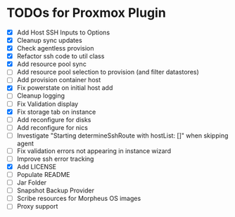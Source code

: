# TODOs for Proxmox Plugin

- [X] Add Host SSH Inputs to Options
- [X] Cleanup sync updates
- [X] Check agentless provision
- [X] Refactor ssh code to util class
- [X] Add resource pool sync
- [ ] Add resource pool selection to provision (and filter datastores)
- [ ] Add provision container host
- [X] Fix powerstate on initial host add
- [ ] Cleanup logging
- [ ] Fix Validation display
- [X] Fix storage tab on instance 
- [ ] Add reconfigure for disks
- [ ] Add reconfigure for nics
- [ ] Investigate "Starting determineSshRoute with hostList: []" when skipping agent
- [ ] Fix validation errors not appearing in instance wizard
- [ ] Improve ssh error tracking
- [X] Add LICENSE
- [ ] Populate README
- [ ] Jar Folder
- [ ] Snapshot Backup Provider
- [ ] Scribe resources for Morpheus OS images
- [ ] Proxy support
